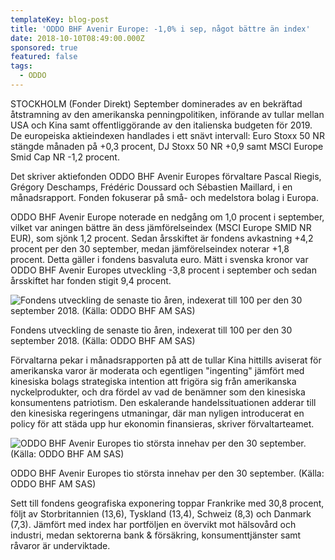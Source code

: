 ```yaml
---
templateKey: blog-post
title: 'ODDO BHF Avenir Europe: -1,0% i sep, något bättre än index'
date: 2018-10-10T08:49:00.000Z
sponsored: true
featured: false
tags:
  - ODDO
---
```

STOCKHOLM (Fonder Direkt) September dominerades av en bekräftad åtstramning av den amerikanska penningpolitiken, införande av tullar mellan USA och Kina samt offentliggörande av den italienska budgeten för 2019. De europeiska aktieindexen handlades i ett snävt intervall: Euro Stoxx 50 NR stängde månaden på +0,3 procent, DJ Stoxx 50 NR +0,9 samt MSCI Europe Smid Cap NR -1,2 procent.

Det skriver aktiefonden ODDO BHF Avenir Europes förvaltare Pascal Riegis, Grégory Deschamps, Frédéric Doussard och Sébastien Maillard, i en månadsrapport. Fonden fokuserar på små- och medelstora bolag i Europa.

ODDO BHF Avenir Europe noterade en nedgång om 1,0 procent i september, vilket var aningen bättre än dess jämförelseindex (MSCI Europe SMID NR EUR), som sjönk 1,2 procent. Sedan årsskiftet är fondens avkastning +4,2 procent per den 30 september, medan jämförelseindex noterar +1,8 procent. Detta gäller i fondens basvaluta euro. Mätt i svenska kronor var ODDO BHF Avenir Europes utveckling -3,8 procent i september och sedan årsskiftet har fonden stigit 9,4 procent.

![Fondens utveckling de senaste tio åren, indexerat till 100 per den 30 september 2018. (Källa: ODDO BHF AM SAS)](/img/561842801.png)

<span class="image-caption">Fondens utveckling de senaste tio åren, indexerat till 100 per den 30 september 2018. (Källa: ODDO BHF AM SAS)</span>

Förvaltarna pekar i månadsrapporten på att de tullar Kina hittills aviserat för amerikanska varor är moderata och egentligen "ingenting" jämfört med kinesiska bolags strategiska intention att frigöra sig från amerikanska nyckelprodukter, och dra fördel av vad de benämner som den kinesiska konsumentens patriotism. Den eskalerande handelssituationen adderar till den kinesiska regeringens utmaningar, där man nyligen introducerat en policy för att städa upp hur ekonomin finansieras, skriver förvaltarteamet.

![ODDO BHF Avenir Europes tio största innehav per den 30 september. (Källa: ODDO BHF AM SAS)](/img/561842802.png)

<span class="image-caption">ODDO BHF Avenir Europes tio största innehav per den 30 september. (Källa: ODDO BHF AM SAS)</span>

Sett till fondens geografiska exponering toppar Frankrike med 30,8 procent, följt av Storbritannien (13,6), Tyskland (13,4), Schweiz (8,3) och Danmark (7,3). Jämfört med index har portföljen en övervikt mot hälsovård och industri, medan sektorerna bank & försäkring, konsumenttjänster samt råvaror är underviktade.
